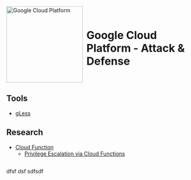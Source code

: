 <div style="display: inline-flex; align-items: center;">
    <img src="https://logos-world.net/wp-content/uploads/2021/02/Google-Cloud-Emblem.png" alt="Google Cloud Platform" width="200" height="auto">
    <h1 style="margin-left: 10px;">Google Cloud Platform - Attack & Defense</h1>
</div>

## Tools
- [gLess](https://github.com/anrbn/GCP-Attack-Defense/tree/main/tool/gless)
## Research
- [Cloud Function](https://github.com/anrbn/GCP-Attack-Defense/tree/main/CloudFunction)
    - [Privilege Escalation via Cloud Functions](https://github.com/anrbn/GCP-Attack-Defense/blob/main/CloudFunction/PrivEsc-via-CloudFunction.md)
## 
dfsf
dsf
sdfsdf
    
    
